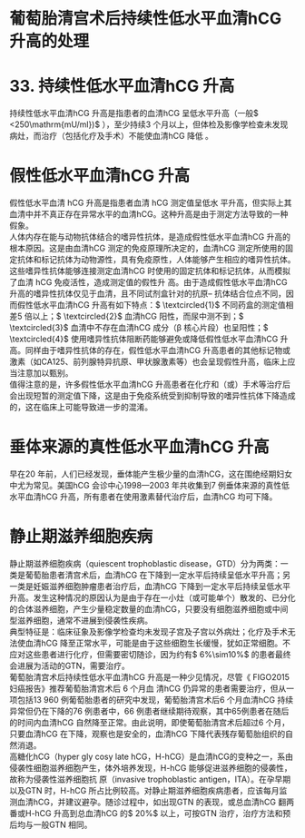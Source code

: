 # 葡萄胎清宫术后持续性低水平血清hCG 升高的处理  
# 33. 持续性低水平血清hCG 升高  
持续性低水平血清hCG 升高是指患者的血清hCG 呈低水平升高（一般$ <250\mathrm{mU/ml})$ ），至少持续3 个月以上，但体检及影像学检查未发现病灶，而治疗（包括化疗及手术）不能使血清hCG 降低 。  
#  假性低水平血清hCG 升高  
假性低水平血清 hCG  升高是指患者血清 hCG  测定值呈低水 平升高，但实际上其血清中并不真正存在异常水平的血清hCG。这种升高是由于测定方法导致的一种假象。  
人体内存在能与动物抗体结合的嗜异性抗体，是造成假性低水平血清hCG 升高的根本原因。这是由血清hCG 测定的免疫原理所决定的，血清hCG 测定所使用的固定抗体和标记抗体为动物源性，具有免疫原性，人体能够产生相应的嗜异性抗体。这些嗜异性抗体能够连接测定血清hCG 时使用的固定抗体和标记抗体，从而模拟了血清 hCG  免疫活性，造成测定值的假性升 高。由于造成假性低水平血清hCG 升高的嗜异性抗体仅见于血清，且不同试剂盒针对的抗原– 抗体结合位点不同，因而假性低水平血清hCG 升高有如下特点：$ \textcircled{1}$    不同药盒的测定值相差5 倍以上；$ \textcircled{2}$    血清hCG 阳性，而尿中测不到；$ \textcircled{3}$    血清中不存在血清hCG 成分（β 核心片段）也呈阳性；$ \textcircled{4}$    使用嗜异性抗体阻断药能够避免或降低假性低水平血清hCG 升高。同样由于嗜异性抗体的存在，假性低水平血清hCG 升高患者的其他标记物或激素（如CA125、前列腺特异抗原、甲状腺激素等）也会呈现假性升高，临床上应当注意加以甄别。  
值得注意的是，许多假性低水平血清hCG 升高患者在化疗和（或）手术等治疗后会出现短暂的测定值下降，这是由于免疫系统受到抑制导致的嗜异性抗体下降造成的，这在临床上可能导致进一步的混淆。  
#  垂体来源的真性低水平血清hCG 升高  
早在20 年前，人们已经发现，垂体能产生极少量的血清hCG，这在围绝经期妇女中尤为常见。美国hCG 会诊中心1998—2003 年共收集到7 例垂体来源的真性低水平血清hCG 升高，所有患者在使用激素替代治疗后，血清hCG 均可下降。  
#  静止期滋养细胞疾病  
静止期滋养细胞疾病（quiescent trophoblastic disease，GTD）分为两类：一类是葡萄胎患者清宫术后，血清hCG 在下降到一定水平后持续呈低水平升高；另一类是妊娠滋养细胞肿瘤患者治疗后，血清hCG 下降到一定水平后持续呈低水平升高。发生这种情况的原因认为是由于存在一小灶（或可能单个）散发的、已分化的合体滋养细胞，产生少量稳定数量的血清hCG，只要没有细胞滋养细胞或中间型滋养细胞，通常不进展到侵袭性疾病。  
典型特征是：临床征象及影像学检查均未发现子宫及子宫以外病灶；化疗及手术无法使血清hCG 降至正常水平，可能是由于这些细胞生长缓慢，犹如正常细胞。不应对这些患者进行化疗，但需要密切随诊，因为约有$ 6\%\sim10\%$  的患者最终会进展为活动的GTN，需要治疗。  
葡萄胎清宫术后持续性低水平血清hCG 升高是一种少见情况，尽管《 FIGO2015  妇癌报告》推荐葡萄胎清宫术后 6  个月血 清hCG 仍异常的患者需要治疗，但从一项包括13 960 例葡萄胎患者的研究中发现，葡萄胎清宫术后6 个月血清hCG 持续异常但仍在下降的76 例患者中，66 例患者继续期待观察，其中65例患者在随后的时间内血清hCG 自然降至正常。由此说明，即使葡萄胎清宫术后超过6 个月，只要血清hCG 在下降，观察也是安全的，血清hCG 下降代表残存葡萄胎组织的自然消退。  
高糖化hCG（hyper gly cosy late hCG，H-hCG）是血清hCG的变种之一，系由侵袭性细胞滋养细胞产生，体外培养发现，H-hCG  能够促进滋养细胞的侵袭性，故称为侵袭性滋养细胞抗 原（invasive trophoblastic antigen，ITA）。在孕早期以及GTN 时，H-hCG  所占比例较高。对静止期滋养细胞疾病患者，应该每月监 测血清hCG，并建议避孕。随诊过程中，如出现GTN 的表现，或总血清hCG 翻两番或H-hCG 升高到总血清hCG 的$ 20\%$  以上，可按GTN 治疗，治疗方法和预后均与一般GTN 相同。  